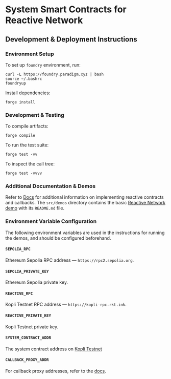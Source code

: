 # System Smart Contracts for Reactive Network

## Development & Deployment Instructions

### Environment Setup

To set up `foundry` environment, run:

```
curl -L https://foundry.paradigm.xyz | bash
source ~/.bashrc
foundryup
```

Install dependencies:

```
forge install
```

### Development & Testing

To compile artifacts:

```
forge compile
```

To run the test suite:

```
forge test -vv
```

To inspect the call tree:

```
forge test -vvvv
```

### Additional Documentation & Demos

Refer to [Docs](https://dev.reactive.network/system-contract) for additional information on implementing reactive contracts and callbacks. The `src/demos` directory contains the basic [Reactive Network demo](https://github.com/Reactive-Network/system-smart-contracts/tree/main/src/demos/basic) with its `README.md` file.

### Environment Variable Configuration

The following environment variables are used in the instructions for running the demos, and should be configured beforehand.

#### `SEPOLIA_RPC`

Ethereum Sepolia RPC address — `https://rpc2.sepolia.org`.

#### `SEPOLIA_PRIVATE_KEY`

Ethereum Sepolia private key.

#### `REACTIVE_RPC`

Kopli Testnet RPC address — `https://kopli-rpc.rkt.ink`.

#### `REACTIVE_PRIVATE_KEY`

Kopli Testnet private key.

#### `SYSTEM_CONTRACT_ADDR`

The system contract address on [Kopli Testnet](https://dev.reactive.network/kopli-testnet#kopli-testnet-information)

#### `CALLBACK_PROXY_ADDR`

For callback proxy addresses, refer to the [docs](https://dev.reactive.network/origins-and-destinations#chains).
